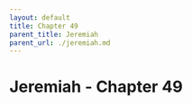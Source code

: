 ```yaml
---
layout: default
title: Chapter 49
parent_title: Jeremiah
parent_url: ./jeremiah.md
---
```


# Jeremiah - Chapter 49
